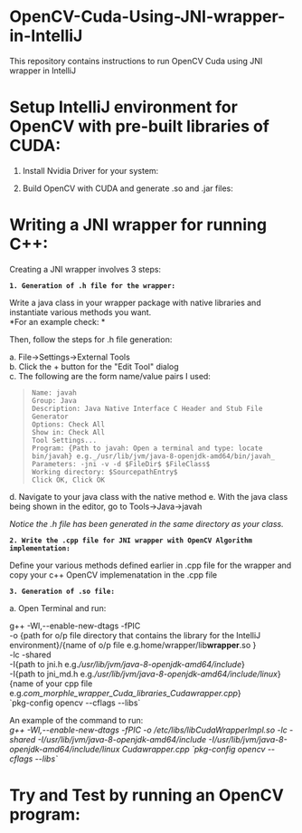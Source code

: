 # OpenCV-Cuda-Using-JNI-wrapper-in-IntelliJ  
This repository contains instructions to run OpenCV Cuda using JNI wrapper in IntelliJ  

# Setup IntelliJ environment for OpenCV with pre-built libraries of CUDA:  

1. Install Nvidia Driver for your system:  

2. Build OpenCV with CUDA and generate .so and .jar files:  


# Writing a JNI wrapper for running C++:
Creating a JNI wrapper involves 3 steps:  

**`1. Generation of .h file for the wrapper:`**  

Write a java class in your wrapper package with native libraries and instantiate various methods you want.   
*For an example check: *  

Then, follow the steps for .h file generation:  

   a. File->Settings->External Tools  
   b. Click the + button for the "Edit Tool" dialog  
   c. The following are the form name/value pairs I used:  
 >     Name: javah  
 >     Group: Java  
 >     Description: Java Native Interface C Header and Stub File Generator  
 >     Options: Check All  
 >     Show in: Check All  
 >     Tool Settings...  
 >     Program: {Path to javah: Open a terminal and type: locate bin/javah} e.g._/usr/lib/jvm/java-8-openjdk-amd64/bin/javah_  
 >     Parameters: -jni -v -d $FileDir$ $FileClass$            
 >     Working directory: $SourcepathEntry$  
 >     Click OK, Click OK  
   d. Navigate to your java class with the native method 
   e. With the java class being shown in the editor, go to Tools->Java->javah  

*Notice the .h file has been generated in the same directory as your class.*  

**`2. Write the .cpp file for JNI wrapper with OpenCV Algorithm implementation:`**  

Define your various methods defined earlier in .cpp file for the wrapper and copy your c++ OpenCV implemenatation in the .cpp file  

**`3. Generation of .so file:`**  

   a. Open Terminal and run:  

g++ -Wl,--enable-new-dtags -fPIC   
-o {path for o/p file directory that contains the library for the IntelliJ environment}/{name of o/p file e.g.home/wrapper/lib**wrapper**.so }   
-lc -shared   
-I{path to jni.h e.g._/usr/lib/jvm/java-8-openjdk-amd64/include_}   
-I{path to jni_md.h e.g._/usr/lib/jvm/java-8-openjdk-amd64/include/linux_}   
{name of your cpp file e.g._com_morphle_wrapper_Cuda_libraries_Cudawrapper.cpp_}   
\`pkg-config opencv --cflags --libs\`  

An example of the command to run:  
_g++ -Wl,--enable-new-dtags -fPIC -o /etc/libs/libCudaWrapperImpl.so -lc -shared -I/usr/lib/jvm/java-8-openjdk-amd64/include -I/usr/lib/jvm/java-8-openjdk-amd64/include/linux Cudawrapper.cpp \`pkg-config opencv --cflags --libs\`_  

# Try and Test by running an OpenCV program:  

